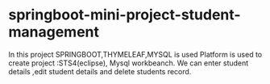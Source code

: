 # springboot-mini-project-student-management
In this project  SPRINGBOOT,THYMELEAF,MYSQL is used
Platform is used to create project :STS4(eclipse), Mysql workbeanch.
We can enter student details ,edit student details and delete students record.
